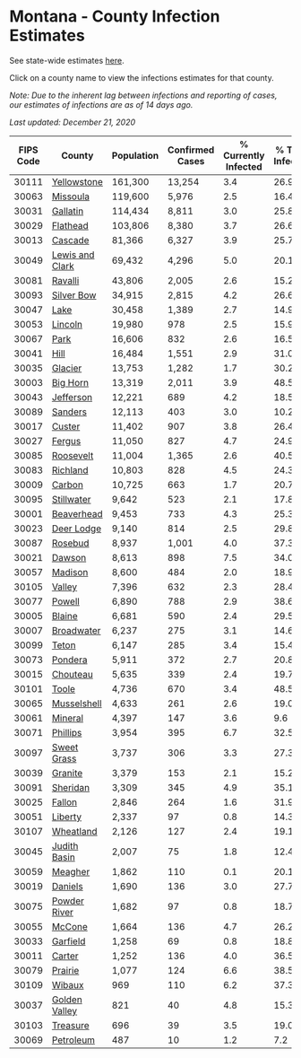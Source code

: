 # Montana - County Infection Estimates

See state-wide estimates [here](/infections/us-mt).

Click on a county name to view the infections estimates for that county.

*Note: Due to the inherent lag between infections and reporting of cases, our estimates of infections are as of 14 days ago.*

*Last updated: December 21, 2020*

|   FIPS Code |                             County |   Population |   Confirmed Cases |   % Currently Infected |   % Total Infected |
|-------------|------------------------------------|--------------|-------------------|------------------------|--------------------|
|       30111 |         [Yellowstone](yellowstone) |      161,300 |            13,254 |                    3.4 |               26.9 |
|       30063 |               [Missoula](missoula) |      119,600 |             5,976 |                    2.5 |               16.4 |
|       30031 |               [Gallatin](gallatin) |      114,434 |             8,811 |                    3.0 |               25.8 |
|       30029 |               [Flathead](flathead) |      103,806 |             8,380 |                    3.7 |               26.6 |
|       30013 |                 [Cascade](cascade) |       81,366 |             6,327 |                    3.9 |               25.7 |
|       30049 | [Lewis and Clark](lewis-and-clark) |       69,432 |             4,296 |                    5.0 |               20.1 |
|       30081 |                 [Ravalli](ravalli) |       43,806 |             2,005 |                    2.6 |               15.2 |
|       30093 |           [Silver Bow](silver-bow) |       34,915 |             2,815 |                    4.2 |               26.6 |
|       30047 |                       [Lake](lake) |       30,458 |             1,389 |                    2.7 |               14.9 |
|       30053 |                 [Lincoln](lincoln) |       19,980 |               978 |                    2.5 |               15.9 |
|       30067 |                       [Park](park) |       16,606 |               832 |                    2.6 |               16.5 |
|       30041 |                       [Hill](hill) |       16,484 |             1,551 |                    2.9 |               31.0 |
|       30035 |                 [Glacier](glacier) |       13,753 |             1,282 |                    1.7 |               30.2 |
|       30003 |               [Big Horn](big-horn) |       13,319 |             2,011 |                    3.9 |               48.5 |
|       30043 |             [Jefferson](jefferson) |       12,221 |               689 |                    4.2 |               18.5 |
|       30089 |                 [Sanders](sanders) |       12,113 |               403 |                    3.0 |               10.2 |
|       30017 |                   [Custer](custer) |       11,402 |               907 |                    3.8 |               26.4 |
|       30027 |                   [Fergus](fergus) |       11,050 |               827 |                    4.7 |               24.9 |
|       30085 |             [Roosevelt](roosevelt) |       11,004 |             1,365 |                    2.6 |               40.5 |
|       30083 |               [Richland](richland) |       10,803 |               828 |                    4.5 |               24.3 |
|       30009 |                   [Carbon](carbon) |       10,725 |               663 |                    1.7 |               20.7 |
|       30095 |           [Stillwater](stillwater) |        9,642 |               523 |                    2.1 |               17.8 |
|       30001 |           [Beaverhead](beaverhead) |        9,453 |               733 |                    4.3 |               25.3 |
|       30023 |           [Deer Lodge](deer-lodge) |        9,140 |               814 |                    2.5 |               29.8 |
|       30087 |                 [Rosebud](rosebud) |        8,937 |             1,001 |                    4.0 |               37.3 |
|       30021 |                   [Dawson](dawson) |        8,613 |               898 |                    7.5 |               34.0 |
|       30057 |                 [Madison](madison) |        8,600 |               484 |                    2.0 |               18.9 |
|       30105 |                   [Valley](valley) |        7,396 |               632 |                    2.3 |               28.4 |
|       30077 |                   [Powell](powell) |        6,890 |               788 |                    2.9 |               38.6 |
|       30005 |                   [Blaine](blaine) |        6,681 |               590 |                    2.4 |               29.5 |
|       30007 |           [Broadwater](broadwater) |        6,237 |               275 |                    3.1 |               14.6 |
|       30099 |                     [Teton](teton) |        6,147 |               285 |                    3.4 |               15.4 |
|       30073 |                 [Pondera](pondera) |        5,911 |               372 |                    2.7 |               20.8 |
|       30015 |               [Chouteau](chouteau) |        5,635 |               339 |                    2.4 |               19.7 |
|       30101 |                     [Toole](toole) |        4,736 |               670 |                    3.4 |               48.5 |
|       30065 |         [Musselshell](musselshell) |        4,633 |               261 |                    2.6 |               19.0 |
|       30061 |                 [Mineral](mineral) |        4,397 |               147 |                    3.6 |                9.6 |
|       30071 |               [Phillips](phillips) |        3,954 |               395 |                    6.7 |               32.5 |
|       30097 |         [Sweet Grass](sweet-grass) |        3,737 |               306 |                    3.3 |               27.3 |
|       30039 |                 [Granite](granite) |        3,379 |               153 |                    2.1 |               15.2 |
|       30091 |               [Sheridan](sheridan) |        3,309 |               345 |                    4.9 |               35.1 |
|       30025 |                   [Fallon](fallon) |        2,846 |               264 |                    1.6 |               31.9 |
|       30051 |                 [Liberty](liberty) |        2,337 |                97 |                    0.8 |               14.3 |
|       30107 |             [Wheatland](wheatland) |        2,126 |               127 |                    2.4 |               19.1 |
|       30045 |       [Judith Basin](judith-basin) |        2,007 |                75 |                    1.8 |               12.4 |
|       30059 |                 [Meagher](meagher) |        1,862 |               110 |                    0.1 |               20.1 |
|       30019 |                 [Daniels](daniels) |        1,690 |               136 |                    3.0 |               27.7 |
|       30075 |       [Powder River](powder-river) |        1,682 |                97 |                    0.8 |               18.7 |
|       30055 |                   [McCone](mccone) |        1,664 |               136 |                    4.7 |               26.2 |
|       30033 |               [Garfield](garfield) |        1,258 |                69 |                    0.8 |               18.8 |
|       30011 |                   [Carter](carter) |        1,252 |               136 |                    4.0 |               36.5 |
|       30079 |                 [Prairie](prairie) |        1,077 |               124 |                    6.6 |               38.5 |
|       30109 |                   [Wibaux](wibaux) |          969 |               110 |                    6.2 |               37.3 |
|       30037 |     [Golden Valley](golden-valley) |          821 |                40 |                    4.8 |               15.3 |
|       30103 |               [Treasure](treasure) |          696 |                39 |                    3.5 |               19.0 |
|       30069 |             [Petroleum](petroleum) |          487 |                10 |                    1.2 |                7.2 |